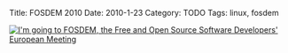 Title: FOSDEM 2010
Date: 2010-1-23
Category: TODO
Tags: linux, fosdem

[![I'm going to FOSDEM, the Free and Open Source Software Developers' European
Meeting](/img/fosdem-2010.png)](https://archive.fosdem.org/2010/)
